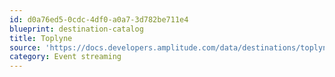 ```yaml
---
id: d0a76ed5-0cdc-4df0-a0a7-3d782be711e4
blueprint: destination-catalog
title: Toplyne
source: 'https://docs.developers.amplitude.com/data/destinations/toplyne'
category: Event streaming
---
```

